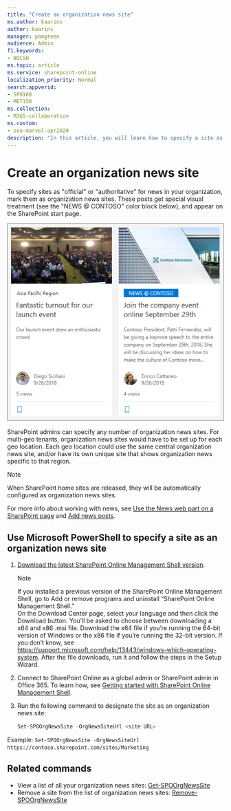 ```yaml
---
title: "Create an organization news site"
ms.author: kaarins
author: kaarins
manager: pamgreen
audience: Admin
f1.keywords:
- NOCSH
ms.topic: article
ms.service: sharepoint-online
localization_priority: Normal
search.appverid:
- SPO160
- MET150
ms.collection:  
- M365-collaboration
ms.custom:
- seo-marvel-apr2020
description: "In this article, you will learn how to specify a site as an official/authoritative organization news site."
---
```


# Create an organization news site

To specify sites as "official" or "authoritative" for news in your organization, mark them as organization news sites. These posts get special visual treatment (see the "NEWS @ CONTOSO" color block below), and appear on the SharePoint start page. 

![A post from an organization news site on the SharePoint start page](media/c9335bc4-6be2-41e8-bd53-bf32a946d179.png)

SharePoint admins can specify any number of organization news sites. For multi-geo tenants, organization news sites would have to be set up for each geo location. Each geo location could use the same central organization news site, and/or have its own unique site that shows organization news specific to that region.

> [!NOTE]
> When SharePoint home sites are released, they will be automatically configured as organization news sites.

For more info about working with news, see [Use the News web part on a SharePoint page](https://support.office.com/article/C2DCEE50-F5D7-434B-8CB9-A7FEEFD9F165) and [Add news posts](https://support.office.com/article/495f8f1a-3bef-4045-b33a-55e5abe7aed7). 

## Use Microsoft PowerShell to specify a site as an organization news site
  
1. [Download the latest SharePoint Online Management Shell version](https://go.microsoft.com/fwlink/p/?LinkId=255251).

    > [!NOTE]
    > If you installed a previous version of the SharePoint Online Management Shell, go to Add or remove programs and uninstall “SharePoint Online Management Shell.” <br>On the Download Center page, select your language and then click the Download button. You’ll be asked to choose between downloading a x64 and x86 .msi file. Download the x64 file if you’re running the 64-bit version of Windows or the x86 file if you’re running the 32-bit version. If you don’t know, see https://support.microsoft.com/help/13443/windows-which-operating-system. After the file downloads, run it and follow the steps in the Setup Wizard. 
    
2. Connect to SharePoint Online as a global admin or SharePoint admin in Office 365. To learn how, see [Getting started with SharePoint Online Management Shell](/powershell/sharepoint/sharepoint-online/connect-sharepoint-online).
    
3. Run the following command to designate the site as an organization news site:
  
    ```PowerShell
    Set-SPOOrgNewsSite -OrgNewsSiteUrl <site URL> 
    ```

Example: `Set-SPOOrgNewsSite -OrgNewsSiteUrl https://contoso.sharepoint.com/sites/Marketing`

## Related commands 

- View a list of all your organization news sites: [Get-SPOOrgNewsSite](/powershell/module/sharepoint-online/get-spoorgnewssite) 
- Remove a site from the list of organization news sites: [Remove-SPOOrgNewsSite](/powershell/module/sharepoint-online/remove-spoorgnewssite)
